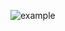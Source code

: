 ![example](https://github.com/SyahrulRizqi/FirstAppPostPage_Flutter/assets/46113778/1c87d078-ee9a-4ac9-a808-40db6093f9b8)
